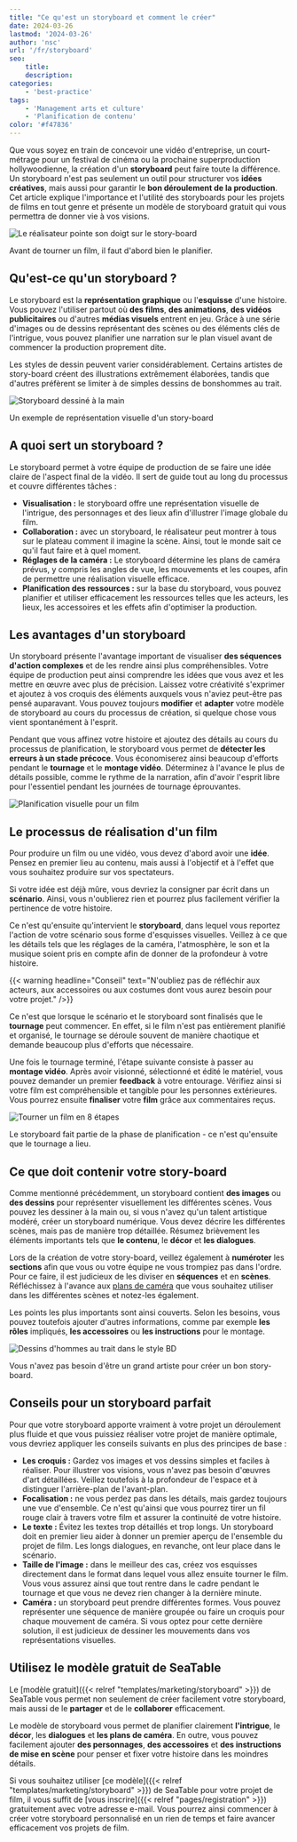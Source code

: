 ```yaml
---
title: "Ce qu'est un storyboard et comment le créer"
date: 2024-03-26
lastmod: '2024-03-26'
author: 'nsc'
url: '/fr/storyboard'
seo:
    title:
    description:
categories:
    - 'best-practice'
tags:
    - 'Management arts et culture'
    - 'Planification de contenu'
color: '#f47836'
---
```


Que vous soyez en train de concevoir une vidéo d'entreprise, un court-métrage pour un festival de cinéma ou la prochaine superproduction hollywoodienne, la création d'un **storyboard** peut faire toute la différence. Un storyboard n'est pas seulement un outil pour structurer vos **idées créatives**, mais aussi pour garantir le **bon déroulement de la production**. Cet article explique l'importance et l'utilité des storyboards pour les projets de films en tout genre et présente un modèle de storyboard gratuit qui vous permettra de donner vie à vos visions.

![Le réalisateur pointe son doigt sur le story-board](dix-sept-xEKgWKmUk5A-unsplash-711x463.jpg)

Avant de tourner un film, il faut d'abord bien le planifier.

## Qu'est-ce qu'un storyboard ?

Le storyboard est la **représentation graphique** ou l'**esquisse** d'une histoire. Vous pouvez l'utiliser partout où **des films**, **des animations**, **des vidéos publicitaires** ou d'autres **médias visuels** entrent en jeu. Grâce à une série d'images ou de dessins représentant des scènes ou des éléments clés de l'intrigue, vous pouvez planifier une narration sur le plan visuel avant de commencer la production proprement dite.

Les styles de dessin peuvent varier considérablement. Certains artistes de story-board créent des illustrations extrêmement élaborées, tandis que d'autres préfèrent se limiter à de simples dessins de bonshommes au trait.

![Storyboard dessiné à la main](dix-sept-idiRDLFPH6A-unsplash-711x936.jpg)

Un exemple de représentation visuelle d'un story-board

## A quoi sert un storyboard ?

Le storyboard permet à votre équipe de production de se faire une idée claire de l'aspect final de la vidéo. Il sert de guide tout au long du processus et couvre différentes tâches :

- **Visualisation :** le storyboard offre une représentation visuelle de l'intrigue, des personnages et des lieux afin d'illustrer l'image globale du film.
- **Collaboration :** avec un storyboard, le réalisateur peut montrer à tous sur le plateau comment il imagine la scène. Ainsi, tout le monde sait ce qu'il faut faire et à quel moment.
- **Réglages de la caméra :** Le storyboard détermine les plans de caméra prévus, y compris les angles de vue, les mouvements et les coupes, afin de permettre une réalisation visuelle efficace.
- **Planification des ressources :** sur la base du storyboard, vous pouvez planifier et utiliser efficacement les ressources telles que les acteurs, les lieux, les accessoires et les effets afin d'optimiser la production.

## Les avantages d'un storyboard

Un storyboard présente l'avantage important de visualiser **des séquences d'action complexes** et de les rendre ainsi plus compréhensibles. Votre équipe de production peut ainsi comprendre les idées que vous avez et les mettre en œuvre avec plus de précision. Laissez votre créativité s'exprimer et ajoutez à vos croquis des éléments auxquels vous n'aviez peut-être pas pensé auparavant. Vous pouvez toujours **modifier** et **adapter** votre modèle de storyboard au cours du processus de création, si quelque chose vous vient spontanément à l'esprit.

Pendant que vous affinez votre histoire et ajoutez des détails au cours du processus de planification, le storyboard vous permet de **détecter les erreurs à un stade précoce**. Vous économiserez ainsi beaucoup d'efforts pendant le **tournage** et le **montage vidéo**. Déterminez à l'avance le plus de détails possible, comme le rythme de la narration, afin d'avoir l'esprit libre pour l'essentiel pendant les journées de tournage éprouvantes.

![Planification visuelle pour un film](matt-popovich-pJwWrP-OIfk-unsplash-711x457.jpg)

## Le processus de réalisation d'un film

Pour produire un film ou une vidéo, vous devez d'abord avoir une **idée**. Pensez en premier lieu au contenu, mais aussi à l'objectif et à l'effet que vous souhaitez produire sur vos spectateurs.

Si votre idée est déjà mûre, vous devriez la consigner par écrit dans un **scénario**. Ainsi, vous n'oublierez rien et pourrez plus facilement vérifier la pertinence de votre histoire.

Ce n'est qu'ensuite qu'intervient le **storyboard**, dans lequel vous reportez l'action de votre scénario sous forme d'esquisses visuelles. Veillez à ce que les détails tels que les réglages de la caméra, l'atmosphère, le son et la musique soient pris en compte afin de donner de la profondeur à votre histoire.

{{< warning headline="Conseil" text="N'oubliez pas de réfléchir aux acteurs, aux accessoires ou aux costumes dont vous aurez besoin pour votre projet." />}}

Ce n'est que lorsque le scénario et le storyboard sont finalisés que le **tournage** peut commencer. En effet, si le film n'est pas entièrement planifié et organisé, le tournage se déroule souvent de manière chaotique et demande beaucoup plus d'efforts que nécessaire.

Une fois le tournage terminé, l'étape suivante consiste à passer au **montage vidéo**. Après avoir visionné, sélectionné et édité le matériel, vous pouvez demander un premier **feedback** à votre entourage. Vérifiez ainsi si votre film est compréhensible et tangible pour les personnes extérieures. Vous pourrez ensuite **finaliser** votre **film** grâce aux commentaires reçus.

![Tourner un film en 8 étapes](Film-drehen-in-8-Schritten-711x1264.png)

Le storyboard fait partie de la phase de planification - ce n'est qu'ensuite que le tournage a lieu.

## Ce que doit contenir votre story-board

Comme mentionné précédemment, un storyboard contient **des images** ou **des dessins** pour représenter visuellement les différentes scènes. Vous pouvez les dessiner à la main ou, si vous n'avez qu'un talent artistique modéré, créer un storyboard numérique. Vous devez décrire les différentes scènes, mais pas de manière trop détaillée. Résumez brièvement les éléments importants tels que **le contenu**, le **décor** et **les dialogues**.

Lors de la création de votre story-board, veillez également à **numéroter** les **sections** afin que vous ou votre équipe ne vous trompiez pas dans l'ordre. Pour ce faire, il est judicieux de les diviser en **séquences** et en **scènes**. Réfléchissez à l'avance aux [plans de caméra](https://filmpuls.info/einstellungen-einstellungsgroesse-bildausschnitt/) que vous souhaitez utiliser dans les différentes scènes et notez-les également.

Les points les plus importants sont ainsi couverts. Selon les besoins, vous pouvez toutefois ajouter d'autres informations, comme par exemple **les rôles** impliqués, **les accessoires** ou **les instructions** pour le montage.

![Dessins d'hommes au trait dans le style BD](nasim-keshmiri-bNjYwZrkJ3A-unsplash-711x474.jpg)

Vous n'avez pas besoin d'être un grand artiste pour créer un bon story-board.

## Conseils pour un storyboard parfait

Pour que votre storyboard apporte vraiment à votre projet un déroulement plus fluide et que vous puissiez réaliser votre projet de manière optimale, vous devriez appliquer les conseils suivants en plus des principes de base :

- **Les croquis :** Gardez vos images et vos dessins simples et faciles à réaliser. Pour illustrer vos visions, vous n'avez pas besoin d'œuvres d'art détaillées. Veillez toutefois à la profondeur de l'espace et à distinguer l'arrière-plan de l'avant-plan.
- **Focalisation :** ne vous perdez pas dans les détails, mais gardez toujours une vue d'ensemble. Ce n'est qu'ainsi que vous pourrez tirer un fil rouge clair à travers votre film et assurer la continuité de votre histoire.
- **Le texte :** Évitez les textes trop détaillés et trop longs. Un storyboard doit en premier lieu aider à donner un premier aperçu de l'ensemble du projet de film. Les longs dialogues, en revanche, ont leur place dans le scénario.
- **Taille de l'image :** dans le meilleur des cas, créez vos esquisses directement dans le format dans lequel vous allez ensuite tourner le film. Vous vous assurez ainsi que tout rentre dans le cadre pendant le tournage et que vous ne devez rien changer à la dernière minute.
- **Caméra :** un storyboard peut prendre différentes formes. Vous pouvez représenter une séquence de manière groupée ou faire un croquis pour chaque mouvement de caméra. Si vous optez pour cette dernière solution, il est judicieux de dessiner les mouvements dans vos représentations visuelles.

## Utilisez le modèle gratuit de SeaTable

Le [modèle gratuit]({{< relref "templates/marketing/storyboard" >}}) de SeaTable vous permet non seulement de créer facilement votre storyboard, mais aussi de le **partager** et de le **collaborer** efficacement.

Le modèle de storyboard vous permet de planifier clairement **l'intrigue**, le **décor**, les **dialogues** et **les plans de caméra**. En outre, vous pouvez facilement ajouter **des personnages**, **des accessoires** et **des instructions de mise en scène** pour penser et fixer votre histoire dans les moindres détails.

Si vous souhaitez utiliser [ce modèle]({{< relref "templates/marketing/storyboard" >}}) de SeaTable pour votre projet de film, il vous suffit de [vous inscrire]({{< relref "pages/registration" >}}) gratuitement avec votre adresse e-mail. Vous pourrez ainsi commencer à créer votre storyboard personnalisé en un rien de temps et faire avancer efficacement vos projets de film.
